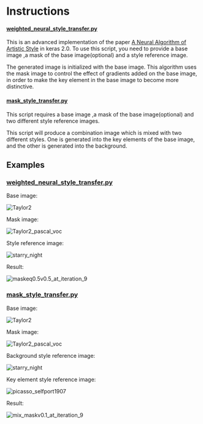 # Instructions

#### [weighted_neural_style_transfer.py](weighted_neural_style_transfer.py)

This is an advanced implementation of the paper [A Neural Algorithm of Artistic Style](http://arxiv.org/abs/1508.06576) in keras 2.0. To use this script, you need to provide a base image ,a mask of the base image(optional) and a style reference image.

The generated image is initialized with the base image. This algorithm uses the mask image to control the effect of gradients added on the base image, in order to make the key element in the base image to become more distinctive.

#### [mask_style_transfer.py](mask_style_transfer.py)

This script requires a base image ,a mask of the base image(optional) and two different style reference images. 

This script will produce a combination image which is mixed with two different styles. One is generated into the key elements of the base image, and the other is generated into the background.

## Examples

### [weighted_neural_style_transfer.py](weighted_neural_style_transfer.py)

Base image:

![Taylor2](https://raw.githubusercontent.com/GloryDream/mask-neural-transfer/master/pic/Taylor2.jpeg)

Mask image:

![Taylor2_pascal_voc](https://raw.githubusercontent.com/GloryDream/mask-neural-transfer/master/pic/Taylor2_pascal_voc.png)

Style reference image:

![starry_night](https://raw.githubusercontent.com/GloryDream/mask-neural-transfer/master/pic/starry_night.jpg)

Result:

![maskeq0.5v0.5_at_iteration_9](https://raw.githubusercontent.com/GloryDream/mask-neural-transfer/master/pic/maskeq0.5v0.5_at_iteration_9.png)

### [mask_style_transfer.py](mask_style_transfer.py)

Base image:

![Taylor2](https://raw.githubusercontent.com/GloryDream/mask-neural-transfer/master/pic/Taylor2.jpeg)

Mask image:

![Taylor2_pascal_voc](https://raw.githubusercontent.com/GloryDream/mask-neural-transfer/master/pic/Taylor2_pascal_voc.png)

Background style reference image:

![starry_night](https://raw.githubusercontent.com/GloryDream/mask-neural-transfer/master/pic/starry_night.jpg)

Key element style reference image:

![picasso_selfport1907](https://raw.githubusercontent.com/GloryDream/mask-neural-transfer/master/pic/picasso_selfport1907.jpg)

Result:

![mix_maskv0.1_at_iteration_9](https://raw.githubusercontent.com/GloryDream/mask-neural-transfer/master/pic/mix_maskv0.1_at_iteration_9.png)


